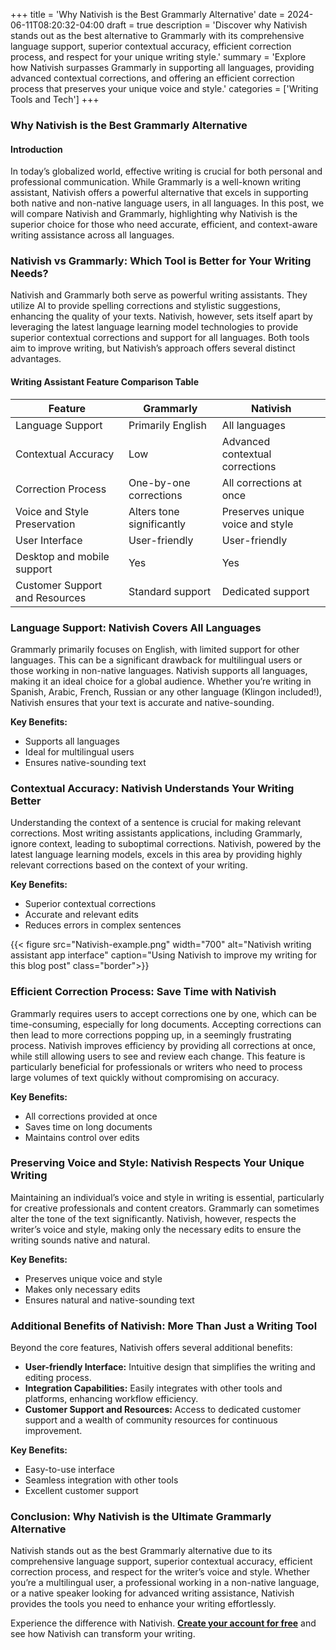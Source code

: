 +++
title = 'Why Nativish is the Best Grammarly Alternative'
date = 2024-06-11T08:20:32-04:00
draft = true
description = 'Discover why Nativish stands out as the best alternative to Grammarly with its comprehensive language support, superior contextual accuracy, efficient correction process, and respect for your unique writing style.'
summary = 'Explore how Nativish surpasses Grammarly in supporting all languages, providing advanced contextual corrections, and offering an efficient correction process that preserves your unique voice and style.'
categories = ['Writing Tools and Tech']
+++

### Why Nativish is the Best Grammarly Alternative

#### Introduction
In today’s globalized world, effective writing is crucial for both personal and professional communication. While Grammarly is a well-known writing assistant, Nativish offers a powerful alternative that excels in supporting both native and non-native language users, in all languages. In this post, we will compare Nativish and Grammarly, highlighting why Nativish is the superior choice for those who need accurate, efficient, and context-aware writing assistance across all languages.

### Nativish vs Grammarly: Which Tool is Better for Your Writing Needs?
Nativish and Grammarly both serve as powerful writing assistants. They utilize AI to provide spelling corrections and stylistic suggestions, enhancing the quality of your texts.
Nativish, however, sets itself apart by leveraging the latest language learning model technologies to provide superior contextual corrections and support for all languages. Both tools aim to improve writing, but Nativish’s approach offers several distinct advantages.

#### Writing Assistant Feature Comparison Table
| Feature                            | Grammarly                        | Nativish                         |
|------------------------------------|----------------------------------|----------------------------------|
| Language Support                   | Primarily English                | All languages                    |
| Contextual Accuracy                | Low                              | Advanced contextual corrections  |
| Correction Process                 | One-by-one corrections           | All corrections at once          |
| Voice and Style Preservation       | Alters tone significantly        | Preserves unique voice and style |
| User Interface                     | User-friendly                    | User-friendly                    |
| Desktop and mobile support         | Yes                              | Yes                              |
| Customer Support and Resources     | Standard support                 | Dedicated support                |

### Language Support: Nativish Covers All Languages
Grammarly primarily focuses on English, with limited support for other languages. This can be a significant drawback for multilingual users or those working in non-native languages. Nativish supports all languages, making it an ideal choice for a global audience. Whether you’re writing in Spanish, Arabic, French, Russian or any other language (Klingon included!), Nativish ensures that your text is accurate and native-sounding.

**Key Benefits:**
- Supports all languages
- Ideal for multilingual users
- Ensures native-sounding text

### Contextual Accuracy: Nativish Understands Your Writing Better
Understanding the context of a sentence is crucial for making relevant corrections. Most writing assistants applications, including Grammarly, ignore context, leading to suboptimal corrections. Nativish, powered by the latest language learning models, excels in this area by providing highly relevant corrections based on the context of your writing.

**Key Benefits:**
- Superior contextual corrections
- Accurate and relevant edits
- Reduces errors in complex sentences

{{< figure src="Nativish-example.png" width="700" alt="Nativish writing assistant app interface" caption="Using Nativish to improve my writing for this blog post" class="border">}}

### Efficient Correction Process: Save Time with Nativish
Grammarly requires users to accept corrections one by one, which can be time-consuming, especially for long documents. Accepting corrections can then lead to more corrections popping up, in a seemingly frustrating process.
Nativish improves efficiency by providing all corrections at once, while still allowing users to see and review each change. This feature is particularly beneficial for professionals or writers who need to process large volumes of text quickly without compromising on accuracy.

**Key Benefits:**
- All corrections provided at once
- Saves time on long documents
- Maintains control over edits

### Preserving Voice and Style: Nativish Respects Your Unique Writing
Maintaining an individual’s voice and style in writing is essential, particularly for creative professionals and content creators. Grammarly can sometimes alter the tone of the text significantly. Nativish, however, respects the writer’s voice and style, making only the necessary edits to ensure the writing sounds native and natural.

**Key Benefits:**
- Preserves unique voice and style
- Makes only necessary edits
- Ensures natural and native-sounding text

### Additional Benefits of Nativish: More Than Just a Writing Tool
Beyond the core features, Nativish offers several additional benefits:
- **User-friendly Interface:** Intuitive design that simplifies the writing and editing process.
- **Integration Capabilities:** Easily integrates with other tools and platforms, enhancing workflow efficiency.
- **Customer Support and Resources:** Access to dedicated customer support and a wealth of community resources for continuous improvement.

**Key Benefits:**
- Easy-to-use interface
- Seamless integration with other tools
- Excellent customer support

### Conclusion: Why Nativish is the Ultimate Grammarly Alternative
Nativish stands out as the best Grammarly alternative due to its comprehensive language support, superior contextual accuracy, efficient correction process, and respect for the writer’s voice and style. Whether you’re a multilingual user, a professional working in a non-native language, or a native speaker looking for advanced writing assistance, Nativish provides the tools you need to enhance your writing effortlessly.

Experience the difference with Nativish. **[Create your account for free](https://nativi.sh/)** and see how Nativish can transform your writing.
